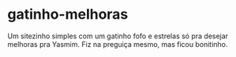 # gatinho-melhoras
Um sitezinho simples com um gatinho fofo e estrelas só pra desejar melhoras pra Yasmim. Fiz na preguiça mesmo, mas ficou bonitinho.
